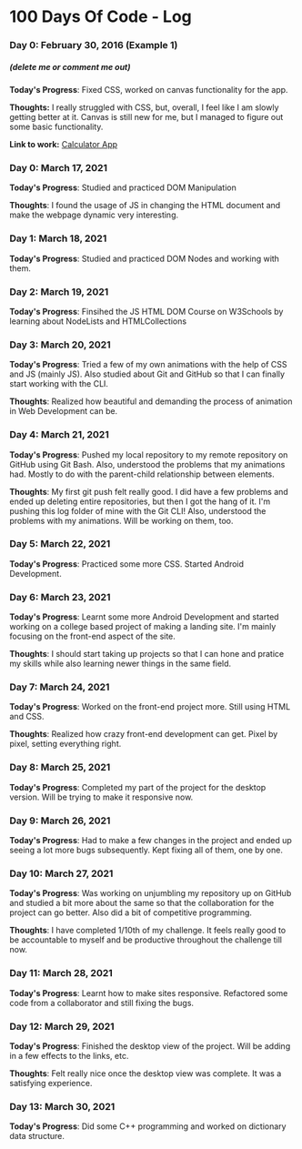 # 100 Days Of Code - Log

### Day 0: February 30, 2016 (Example 1)
##### (delete me or comment me out)

**Today's Progress**: Fixed CSS, worked on canvas functionality for the app.

**Thoughts:** I really struggled with CSS, but, overall, I feel like I am slowly getting better at it. Canvas is still new for me, but I managed to figure out some basic functionality.

**Link to work:** [Calculator App](http://www.example.com)

### Day 0: March 17, 2021

**Today's Progress**: Studied and practiced DOM Manipulation 

**Thoughts**: I found the usage of JS in changing the HTML document and make the webpage dynamic very interesting.

### Day 1: March 18, 2021

**Today's Progress**: Studied and practiced DOM Nodes and working with them. 

### Day 2: March 19, 2021

**Today's Progress**: Finsihed the JS HTML DOM Course on W3Schools by learning about NodeLists and HTMLCollections

### Day 3: March 20, 2021

**Today's Progress**: Tried a few of my own animations with the help of CSS and JS (mainly JS). Also studied about Git and GitHub so that I can finally start working with the CLI.

**Thoughts**: Realized how beautiful and demanding the process of animation in Web Development can be.

### Day 4: March 21, 2021

**Today's Progress**: Pushed my local repository to my remote repository on GitHub using Git Bash. Also, understood the problems that my animations had. Mostly to do with the parent-child relationship between elements.

**Thoughts**: My first git push felt really good. I did have a few problems and ended up deleting entire repositories, but then I got the hang of it. I'm pushing this log folder of mine with the Git CLI! Also, understood the problems with my animations. Will be working on them, too.

### Day 5: March 22, 2021

**Today's Progress**: Practiced some more CSS. Started Android Development.

### Day 6: March 23, 2021

**Today's Progress**: Learnt some more Android Development and started working on a college based project of making a landing site. I'm mainly focusing on the front-end aspect of the site.

**Thoughts**: I should start taking up projects so that I can hone and pratice my skills while also learning newer things in the same field.

### Day 7: March 24, 2021

**Today's Progress**: Worked on the front-end project more. Still using HTML and CSS.

**Thoughts**: Realized how crazy front-end development can get. Pixel by pixel, setting everything right. 

### Day 8: March 25, 2021

**Today's Progress**: Completed my part of the project for the desktop version. Will be trying to make it responsive now.

### Day 9: March 26, 2021

**Today's Progress**: Had to make a few changes in the project and ended up seeing a lot more bugs subsequently. Kept fixing all of them, one by one.

### Day 10: March 27, 2021

**Today's Progress**: Was working on unjumbling my repository up on GitHub and studied a bit more about the same so that the collaboration for the project can go better. Also did a bit of competitive programming.

**Thoughts**: I have completed 1/10th of my challenge. It feels really good to be accountable to myself and be productive throughout the challenge till now.

### Day 11: March 28, 2021

**Today's Progress**: Learnt how to make sites responsive. Refactored some code from a collaborator and still fixing the bugs.

### Day 12: March 29, 2021

**Today's Progress**: Finished the desktop view of the project. Will be adding in a few effects to the links, etc.

**Thoughts**: Felt really nice once the desktop view was complete. It was a satisfying experience.

### Day 13: March 30, 2021

**Today's Progress**: Did some C++ programming and worked on dictionary data structure.